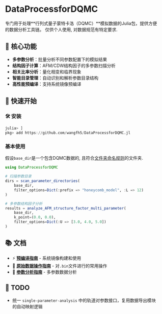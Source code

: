 # DataProcessforDQMC

<!-- [![Stable](https://img.shields.io/badge/docs-stable-blue.svg)](https://wangfh5.github.io/DataProcessforDQMC.jl/stable/)
[![Dev](https://img.shields.io/badge/docs-dev-blue.svg)](https://wangfh5.github.io/DataProcessforDQMC.jl/dev/)
[![Build Status](https://github.com/wangfh5/DataProcessforDQMC.jl/actions/workflows/CI.yml/badge.svg?branch=main)](https://github.com/wangfh5/DataProcessforDQMC.jl/actions/workflows/CI.yml?query=branch%3Amain)
[![Coverage](https://codecov.io/gh/wangfh5/DataProcessforDQMC.jl/branch/main/graph/badge.svg)](https://codecov.io/gh/wangfh5/DataProcessforDQMC.jl) -->

专门用于处理**行列式量子蒙特卡洛（DQMC）**模拟数据的Julia包，提供方便的数据分析工具链。
仅供个人使用, 对数据规范有特定要求. 

## 🎯 核心功能

- **多参数分析**：批量分析不同参数配置下的模拟结果
- **结构因子计算**：AFM/CDW结构因子的多参数扫描分析
- **相关比率分析**：量化相变和临界现象
- **智能目录管理**：自动识别和解析参数目录结构
- **高性能预编译**：支持系统镜像预编译

## 🚀 快速开始

### 🛠️ 安装

```julia
julia> ]
pkg> add https://github.com/wangfh5/DataProcessforDQMC.jl
```

### 基本使用

假设`base_dir`是一个包含DQMC数据的, 且符合[文件夹命名规则](src/JobManage/JobNaming.jl)的文件夹. 

```julia
using DataProcessforDQMC

# 扫描参数目录
dirs = scan_parameter_directories(
    base_dir,
    filter_options=Dict(:prefix => "honeycomb_model", :L => 12)
)

# 多参数结构因子分析
results = analyze_AFM_structure_factor_multi_parameter(
    base_dir,
    k_point=(0.0, 0.0),
    filter_options=Dict(:U => [3.0, 4.0, 5.0])
)
```

## 📚 文档

- ⚡ **[预编译指南](docs/src/precompilation.md)** - 系统镜像构建和使用
- 📖 **[原始数据操作指南](docs/src/bin_analysis.md)** - 对`.bin`文件进行的常用操作
- 🔧 **[参数分析指南](docs/src/parameter_analysis.md)** - 多参数数据分析

## 🧭 TODO

- 统一 `single-parameter-analysis` 中的轨道对参数接口，复用数据导出模块的自动映射逻辑